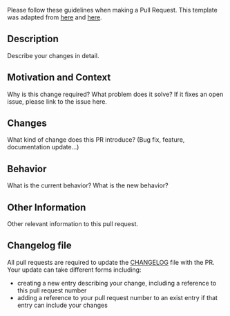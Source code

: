 Please follow these guidelines when making a Pull Request.
This template was adapted from [here](https://github.com/stevemao/github-issue-templates/blob/master/questions-answers/PULL_REQUEST_TEMPLATE.md) and [here](https://github.com/stevemao/github-issue-templates/blob/master/conversational/PULL_REQUEST_TEMPLATE.md).

## Description
Describe your changes in detail.

## Motivation and Context
Why is this change required? What problem does it solve?
If it fixes an open issue, please link to the issue here.

## Changes
What kind of change does this PR introduce? (Bug fix, feature, documentation update...)

## Behavior
What is the current behavior? What is the new behavior?

## Other Information
Other relevant information to this pull request.

## Changelog file
All pull requests are required to update the [CHANGELOG](https://github.com/pyne/pyne/blob/develop/CHANGELOG.rst) file with the PR.  Your update can take different forms including:

* creating a new entry describing your change, including a reference to this pull request number
* adding a reference to your pull request number to an exist entry if that entry can include your changes
